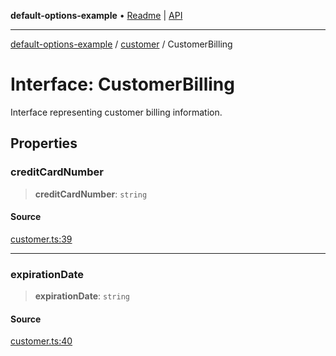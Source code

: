 **default-options-example** • [Readme](../../README.md) \| [API](../../modules.md)

***

[default-options-example](../../README.md) / [customer](../README.md) / CustomerBilling

# Interface: CustomerBilling

Interface representing customer billing information.

## Properties

### creditCardNumber

> **creditCardNumber**: `string`

#### Source

[customer.ts:39](https://github.com/tgreyuk/typedoc-plugin-markdown-examples/blob/d1574a7/examples/01-typedoc-plugin-markdown/src/customer.ts#L39)

***

### expirationDate

> **expirationDate**: `string`

#### Source

[customer.ts:40](https://github.com/tgreyuk/typedoc-plugin-markdown-examples/blob/d1574a7/examples/01-typedoc-plugin-markdown/src/customer.ts#L40)
